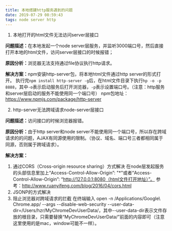 ```yaml
---
title: 本地搭建http服务遇到的问题
date: 2019-07-29 08:59:43
tags: node server http
---
```

1. 本地打开的html文件无法访问server层接口

<b>问题描述：</b>在本地发起一个node server层服务，并监听3000端口号，然后直接打开本地的html文件，访问server层接口的时候报错；

<b>原因分析：</b>浏览器无法支持通过file协议执行http请求。

<b>解决方案：</b>npm安装http-server包，将本地html文件通过http server的形式打开。
执行完`npm install http-server -g`后，在html文件目录下执行`hp -o -p 8888`，其中`-o`表示启动服务后打开浏览器，`-p`表示设置端口号。（注意：http服务和server层启动的服务不能使用同一个端口号）
npm包地址：https://www.npmjs.com/package/http-server

<!-- more -->

2. http-server无法跨域请求node-server层接口

<b>问题描述：</b>访问接口的时候浏览器报错。

<b>原因分析：</b>由于http server和node server不能使用同一个端口号，所以存在跨域请求的的问题，AJAX有同源使用的限制。（协议、域名、端口号三者都相同属于同源，否则属于跨域请求）。

<b>解决方案：</b>
1. 通过CORS（Cross-origin resource sharing）方式解决
在node层发起服务的头部信息里加上“Access-Control-Allow-Origin”: "*"或者“Access-Control-Allow-Origin”: “http://127.0.0.1:8080（html文件打开地址）”。
参考：http://www.ruanyifeng.com/blog/2016/04/cors.html
2. JSONP的方式解决
3. 阻止浏览器对跨域请求的拦截
在终端输入 open -n /Applications/Google\ Chrome.app/ --args --disable-web-security  --user-data-dir=/Users/hzr/MyChromeDevUserData/，其中--user-data-dir表示文件存放的根目录，只需要替换“MyChromeDevUserData/”前面的内容即可（注意这里使用的是mac，window可能不一样）。
